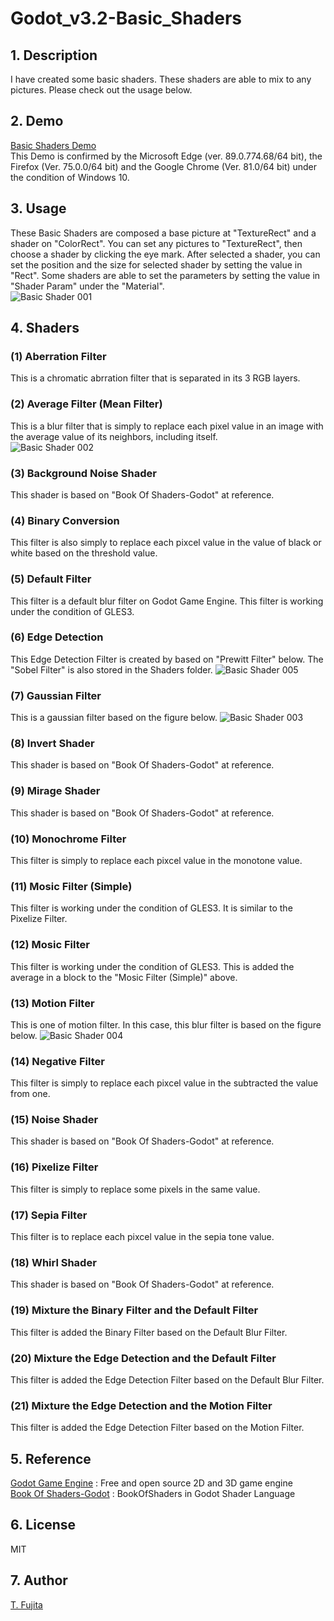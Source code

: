 # Godot_v3.2-Basic_Shaders
## 1. Description
I have created some basic shaders. These shaders are able to mix to any pictures. Please check out the usage below.  

## 2. Demo
[Basic Shaders Demo](https://to-fujita.github.io/Godot_v3.2-Basic_Shaders/Basic_Shaders.html)  
This Demo is confirmed by the Microsoft Edge (ver. 89.0.774.68/64 bit), the Firefox (Ver. 75.0.0/64 bit) and the Google Chrome (Ver. 81.0/64 bit) under the condition of Windows 10.  

## 3. Usage
These Basic Shaders are composed a base picture at "TextureRect" and a shader on "ColorRect". You can set any pictures to "TextureRect", then choose a shader by clicking the eye mark. After selected a shader, you can set the position and the size for selected shader by setting the value in "Rect". Some shaders are able to set the parameters by setting the value in "Shader Param" under the "Material".  
![Basic Shader 001](https://to-fujita.github.io/Images/Basic_Shader_001.png "Images for Basic Shader 001")

## 4. Shaders
### (1) Aberration Filter
This is a chromatic abrration filter that is separated in its 3 RGB layers.
### (2) Average Filter (Mean Filter)
This is a blur filter that is simply to replace each pixel value in an image with the average value of its neighbors, including itself.  
![Basic Shader 002](https://to-fujita.github.io/Images/Basic_Shader_002.png "Images for Basic Shader 002")
### (3) Background Noise Shader
This shader is based on "Book Of Shaders-Godot" at reference.  
### (4) Binary Conversion
This filter is also simply to replace each pixcel value in the value of black or white based on the threshold value.
### (5) Default Filter
This filter is a default blur filter on Godot Game Engine. This filter is working under the condition of GLES3.   
### (6) Edge Detection
This Edge Detection Filter is created by based on "Prewitt Filter" below. The "Sobel Filter" is also stored in the Shaders folder.
![Basic Shader 005](https://to-fujita.github.io/Images/Basic_Shader_005.png "Images for Basic Shader 005")
### (7) Gaussian Filter
This is a gaussian filter based on the figure below.
![Basic Shader 003](https://to-fujita.github.io/Images/Basic_Shader_003.png "Images for Basic Shader 003")
### (8) Invert Shader
This shader is based on "Book Of Shaders-Godot" at reference.  
### (9) Mirage Shader
This shader is based on "Book Of Shaders-Godot" at reference.  
### (10) Monochrome Filter
This filter is simply to replace each pixcel value in the monotone value.
### (11) Mosic Filter (Simple)
This filter is working under the condition of GLES3. It is similar to the Pixelize Filter.  
### (12) Mosic Filter
This filter is working under the condition of GLES3. This is added the average in a block to the "Mosic Filter (Simple)" above.  
### (13) Motion Filter
This is one of motion filter. In this case, this blur filter is based on the figure below.
![Basic Shader 004](https://to-fujita.github.io/Images/Basic_Shader_004.png "Images for Basic Shader 004")
### (14) Negative Filter
This filter is simply to replace each pixcel value in the subtracted the value from one. 
### (15) Noise Shader
This shader is based on "Book Of Shaders-Godot" at reference.  
### (16) Pixelize Filter
This filter is simply to replace some pixels in the same value.
### (17) Sepia Filter
This filter is to replace each pixcel value in the sepia tone value.
### (18) Whirl Shader
This shader is based on "Book Of Shaders-Godot" at reference.  
### (19) Mixture the Binary Filter and the Default Filter
This filter is added the Binary Filter based on the Default Blur Filter.
### (20) Mixture the Edge Detection and the Default Filter
This filter is added the Edge Detection Filter based on the Default Blur Filter.
### (21) Mixture the Edge Detection and the Motion Filter
This filter is added the Edge Detection Filter based on the Motion Filter.

## 5. Reference
[Godot Game Engine](https://godotengine.org/) : Free and open source 2D and 3D game engine   
[Book Of Shaders-Godot](https://github.com/jayaarrgh/BookOfShaders-Godot) :  BookOfShaders in Godot Shader Language  

## 6. License
MIT  

## 7. Author
[T. Fujita](https://github.com/To-Fujita)
